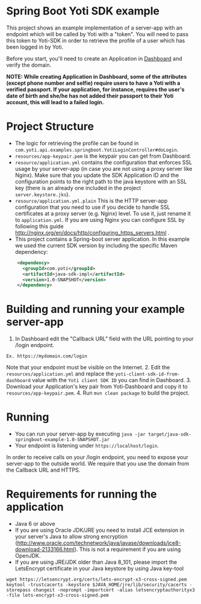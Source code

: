 Spring Boot Yoti SDK example
=============================

This project shows an example implementation of a server-app with an endpoint which will be called by Yoti with a "token".
You will need to pass this token to Yoti-SDK in order to retrieve the profile of a user which has been logged in by Yoti.

Before you start, you'll need to create an Application in [Dashboard](https://www.yoti.com/dashboard) and verify the domain.

**NOTE: While creating Application in Dashboard, some of the attributes (except phone number and selfie) require users to have a Yoti with a verified passport. If your application, for instance, requires the user's date of birth and she/he has not added their passport to their Yoti account, this will lead to a failed login.**

# Project Structure
* The logic for retrieving the profile can be found in `com.yoti.api.examples.springboot.YotiLoginController#doLogin`.
* `resources/app-keypair.pem` is the keypair you can get from Dashboard.
* `resource/application.yml` contains the configuration that enforces SSL usage by your server-app (in case you are not using a proxy server like Nginx). Make sure that you update the SDK Application ID and the configuration points to the right path to the java keystore with an SSL key (there is an already one included in the project ``` server.keystore.jks ```).
* `resource/application.yml.plain` This is the HTTP server-app configuration that you need to use if you decide to handle SSL certificates at a proxy server (e.g. Nginx) level. To use it, just rename it to `application.yml`. If you are using Nginx you can configure SSL by following this guide http://nginx.org/en/docs/http/configuring_https_servers.html .
* This project contains a Spring-boot server application. In this example we used the current SDK version by including the specific Maven dependency:
```xml
    <dependency>
      <groupId>com.yoti</groupId>
      <artifactId>java-sdk-impl</artifactId>
      <version>1.0-SNAPSHOT</version>
    </dependency>
```

# Building and running your example server-app
1. In Dashboard edit the "Callback URL" field with the URL pointing to your /login endpoint.
```
Ex. https://mydomain.com/login
```
 Note that your endpoint must be visible on the Internet.
2. Edit the `resources/application.yml` and replace the `yoti-client-sdk-id-from-dashboard` value with the `Yoti client SDK ID` you can find in Dashboard.
3. Download your Application's key pair from Yoti-Dashboard and copy it to `resources/app-keypair.pem`.
4. Run `mvn clean package` to build the project.

# Running
* You can run your server-app by executing `java -jar target/java-sdk-springboot-example-1.0-SNAPSHOT.jar`
* Your endpoint is listening under `https://localhost/login`.

In order to receive calls on your /login endpoint, you need to expose your server-app to the outside world. We require that you use the domain from the Callback URL and HTTPS.

# Requirements for running the application
* Java 6 or above
* If you are using Oracle JDK/JRE you need to install JCE extension in your server's Java to allow strong encryption (http://www.oracle.com/technetwork/java/javase/downloads/jce8-download-2133166.html). This is not a requirement if you are using OpenJDK.
* If you are using JRE/JDK older than Java 8_101, please import the LetsEncrypt certificate in your Java keystore by using Java key-tool
```
wget https://letsencrypt.org/certs/lets-encrypt-x3-cross-signed.pem
keytool -trustcacerts -keystore $JAVA_HOME/jre/lib/security/cacerts -storepass changeit -noprompt -importcert -alias letsencryptauthorityx3 -file lets-encrypt-x3-cross-signed.pem
```




